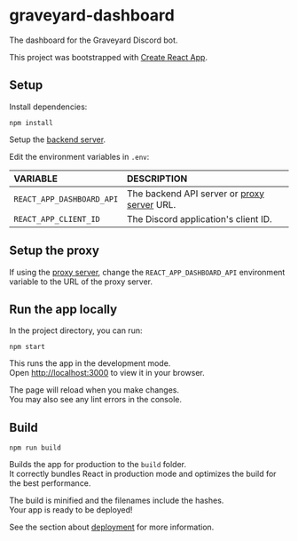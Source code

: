 # graveyard-dashboard

The dashboard for the Graveyard Discord bot.

This project was bootstrapped with [Create React App](https://github.com/facebook/create-react-app).

## Setup

Install dependencies:

```
npm install
```

Setup the [backend server](https://github.com/Graveyard-Dev/graveyard-dashboard-api).

Edit the environment variables in `.env`:

| VARIABLE | DESCRIPTION |
| :-- | :-- |
| `REACT_APP_DASHBOARD_API` | The backend API server or [proxy server](https://github.com/Graveyard-Dev/graveyard-dashboard-proxy) URL. |
| `REACT_APP_CLIENT_ID` | The Discord application's client ID. |

## Setup the proxy

If using the [proxy server](https://github.com/Graveyard-Dev/graveyard-dashboard-proxy), change the `REACT_APP_DASHBOARD_API` environment variable to the URL of the proxy server.

## Run the app locally

In the project directory, you can run:

```
npm start
```

This runs the app in the development mode.\
Open [http://localhost:3000](http://localhost:3000) to view it in your browser.

The page will reload when you make changes.\
You may also see any lint errors in the console.

## Build

```
npm run build
```

Builds the app for production to the `build` folder.\
It correctly bundles React in production mode and optimizes the build for the best performance.

The build is minified and the filenames include the hashes.\
Your app is ready to be deployed!

See the section about [deployment](https://facebook.github.io/create-react-app/docs/deployment) for more information.
